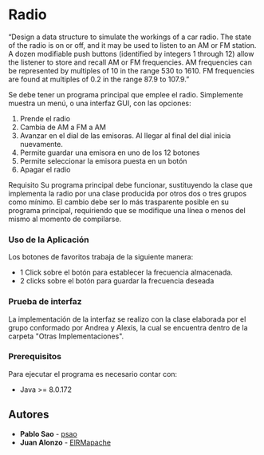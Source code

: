 # Radio

“Design a data structure to simulate the workings of a car radio. The state of the radio is on or off, and it may be used to listen to an AM or FM station. A dozen modifiable push buttons (identified by integers 1 through 12) allow the listener to store and recall AM or FM frequencies. AM frequencies can be represented by multiples of 10 in the range 530 to 1610. FM frequencies are found at multiples of 0.2 in the range 87.9 to 107.9.” 
 
Se debe tener un programa principal que emplee el radio. Simplemente muestra un menú, o una interfaz GUI, con las opciones: 

1. Prende el radio 
2. Cambia de AM a FM a AM 
3. Avanzar en el dial de las emisoras. Al llegar al final del dial inicia nuevamente. 
4. Permite guardar una emisora en uno de los 12 botones 
5. Permite seleccionar la emisora puesta en un botón 
6. Apagar el radio 
 
Requisito
Su programa principal debe funcionar, sustituyendo la clase que implementa la radio por una clase producida por otros dos o tres grupos como mínimo. El cambio debe ser lo más trasparente posible en su programa principal, requiriendo que se modifique una línea o menos del mismo al momento de compilarse.

### Uso de la Aplicación

Los botones de favoritos trabaja de la siguiente manera:
* 1 Click sobre el botón para establecer la frecuencia almacenada.
* 2 clicks sobre el botón para guardar la frecuencia deseada

### Prueba de interfaz

La implementación de la interfaz se realizo con la clase elaborada por el grupo conformado por Andrea y Alexis, la cual se encuentra dentro de la carpeta "Otras Implementaciones".


### Prerequisitos

Para ejecutar el programa es necesario contar con:

* Java >= 8.0.172

## Autores

* **Pablo Sao** - [psao](https://github.com/psao)
* **Juan Alonzo** - [ElRMapache](https://github.com/ElRMapache)

